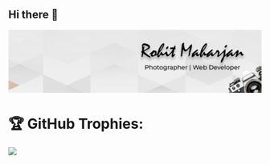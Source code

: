 ## Hi there 👋
![Screenshot](images/linkedin.jpg)

# 🏆 GitHub Trophies:
![](https://github-profile-trophy.vercel.app/?username=mhrznrohit&theme=dark)

<!--# 📊 GitHub Stats:
![](https://github-readme-stats.vercel.app/api?username=mhrznrohit&theme=dark&hide_border=false&include_all_commits=true&count_private=true)  

# 💻 Most Used Languages:
![](https://github-readme-stats.vercel.app/api/top-langs/?username=mhrznrohit&theme=dark&hide_border=false&include_all_commits=true&count_private=true&layout=compact)
-->




<!--
**mhrznrohit/mhrznrohit** is a ✨ _special_ ✨ repository because its `README.md` (this file) appears on your GitHub profile.

Here are some ideas to get you started:

- 🔭 I’m currently working on ...
- 🌱 I’m currently learning ...
- 👯 I’m looking to collaborate on ...
- 🤔 I’m looking for help with ...
- 💬 Ask me about ...
- 📫 How to reach me: ...
- 😄 Pronouns: ...
- ⚡ Fun fact: ...
-->

